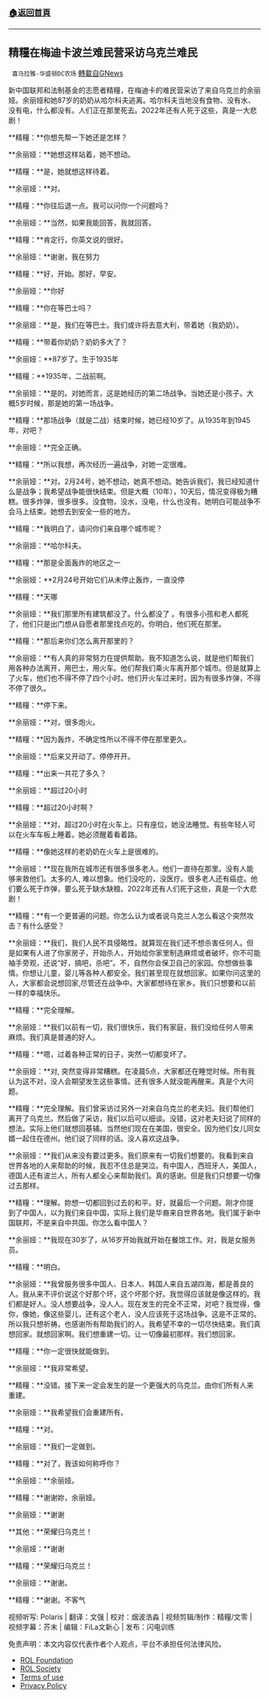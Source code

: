 ###  [:house:返回首頁](https://github.com/ourhimalayas/txt)
---


## 精糧在梅迪卡波兰难民营采访乌克兰难民
` 喜马拉雅-华盛顿DC农场` [轉載自GNews](https://gnews.org/zh-hans/2247240/)

新中国联邦和法制基金的志愿者精糧，在梅迪卡的难民营采访了来自乌克兰的余丽娅。余丽娅和她87岁的奶奶从哈尔科夫逃离。哈尔科夫当地没有食物、没有水、没有电，什么都没有。人们正在那里死去。2022年还有人死于这些，真是一大悲剧！

**精糧：**你想先帮一下她还是怎样？

**余丽娅：**她想这样站着，她不想动。

**精糧：**是，她就想这样待着。

**余丽娅：**对。

**精糧：**你往后退一点。我可以问你一个问题吗？

**余丽娅：**当然，如果我能回答，我就回答。

**精糧：**肯定行，你英文说的很好。

**余丽娅：**谢谢，我在努力

**精糧：**好，开始。那好，早安。

**余丽娅：**你好

**精糧：**你在等巴士吗？

**余丽娅：**是，我们在等巴士。我们或许将去意大利，带着她（我奶奶）。

**精糧：**带着你奶奶？奶奶多大了？

**余丽娅：**87岁了。生于1935年

**精糧：**1935年，二战前啊。

**余丽娅：**是的。对她而言，这是她经历的第二场战争。当她还是小孩子。大概5岁时候，那是她的第一场战争。

**精糧：**那场战争（就是二战）结束时候，她已经10岁了。从1935年到1945年，对吧？

**余丽娅：**完全正确。

**精糧：**所以我想，再次经历一遍战争，对她一定很难。

**余丽娅：**对。2月24号，她不想动，她真不想动。她告诉我们，我已经知道什么是战争；我希望战争能很快结束。但是大概（10年），10天后，情况变得极为糟糕。很多炸弹，很多很多。没食物，没水，没电，什么也没有。她明白可能战争不会马上结束。她想去到安全一些的地方。

**精糧：**我明白了，请问你们来自哪个城市呢？

**余丽娅：**哈尔科夫。

**精糧：**那是全面轰炸的地区之一

**余丽娅：**2月24号开始它们从未停止轰炸，一直没停

**精糧：**天哪

**余丽娅：**我们那里所有建筑都没了。什么都没了 。有很多小孩和老人都死了，他们只是出门想从自愿者那里找点吃的。你明白，他们死在那里。

**精糧：**那后来你们怎么离开那里的？

**余丽娅：**有人真的非常努力在提供帮助。我不知道怎么说，就是他们帮我们用各种办法离开，用巴士，用火车。他们帮我们乘火车离开那个城市。但是就算上了火车，他们也不得不停了四个小时。他们开火车过来时，因为有很多炸弹，不得不停了很久。

**精糧：**停下来。

**余丽娅：**对，很多炮火。

**精糧：**因为轰炸，不确定性所以不得不停在那里更久。

**余丽娅：**后来又开动了。停停开开。

**精糧：**出来一共花了多久？

**余丽娅：**超过20小时

**精糧：**超过20小时啊？

**余丽娅：**对，超过20小时在火车上。只有座位，她没法睡觉。有些年轻人可以在火车车板上睡着。她必须醒着看着路。

**精糧：**像她这样的老奶奶在火车上是很难的。

**余丽娅：**现在我所在城市还有很多很多老人。他们一直待在那里。没有人能够来救他们。太多的人, 难以想象。他们没吃的，没医疗。很多老人还有癌症。他们要么死于炸弹，要么死于缺水缺粮。2022年还有人们死于这些，真是一个大悲剧！

**精糧：**有一个更普遍的问题。你怎么认为或者说乌克兰人怎么看这个突然攻击？有什么感受？

**余丽娅：**我们，我们人民不具侵略性。就算现在我们还不想杀害任何人。但是如果有人进了你家房子，开始杀人，开始给你家里制造麻烦或者破坏，你不可能袖手旁观，还说“好，搞吧，杀吧”。不，自然你会保卫自己的家园。你想做些事情。你想让儿童，婴儿等各种人都安全。我们甚至现在就想回家。如果你问这里的人，大家都会说想回家,尽管还在战争中。大家都想待在家乡。我们只想要和以前一样的幸福快乐。

**精糧：**完全理解。

**余丽娅：**我们以前有一切，我们很快乐，我们有家庭，我们没给任何人带来麻烦。我们真是普通的好人。

**精糧：**嗯，过着各种正常的日子，突然一切都变坏了。

**余丽娅：**对, 突然变得非常糟糕。在凌晨5点，大家都还在睡觉时候。所有我认为这不对，没人会期望发生这些事情。还有很多人就没能再醒来。真是个大问题。

**精糧：**完全理解。我们曾采访过另外一对来自乌克兰的老夫妇。我们帮他们离开了乌克兰。然后做了采访，我们以后可以细谈。没错，这对老夫妇说了同样的想法。实际上他们就想回基辅。当然他们现在在美国，很安全。因为他们女儿同女婿一起住在德州。他们说了同样的话。没人喜欢这战争。

**余丽娅：**我们从来没有要过更多。我们原来有一切我们想要的。我看到来自世界各地的人来帮助的时候，我忍不住总是哭泣。有中国人，西班牙人，美国人，德国人还有波兰人，所有人都全心来帮助我们。真的感谢。但是我们只想要一切像过去那样。

**精糧：**理解。妳想一切都回到过去的和平。好，就最后一个问题。刚才你提到了中国人，以为我们来自中国，实际上我们是华裔来自世界各地。我们属于新中国联邦，不是来自中共国。你怎么看中国人？

**余丽娅：**我现在30岁了，从16岁开始我就开始在餐馆工作。对，我是女服务员。

**精糧：**明白。

**余丽娅：**我曾服务很多中国人、日本人、韩国人来自五湖四海，都是善良的人。我从来不评价说这个好那个坏，这个坏那个好。我觉得应该就是像这样的。我们都是好人。没人想要战争，没人人。现在发生的完全不正常，对吧？我觉得，像你，像她，像这些婴儿，还有这个老人，没人应该死于这场战争。这是不正常的。所以我只想祈祷，也感谢所有帮助我们的人。我希望不幸的一切尽快结束。我们真想回家。就想回家啊。我们想重建一切。让一切像最初那样。我们想回家。

**精糧：**你一定很快就能做到。

**余丽娅：**我非常希望。

**精糧：**没错。接下来一定会发生的是一个更强大的乌克兰。由你们所有人来重建。

**余丽娅：**我希望我们会重建所有。

**精糧：**对。

**余丽娅：**我们一定做到。

**精糧：**对了，我该如何称呼你？

**余丽娅：**余丽娅。

**精糧：**谢谢妳，余丽娅。

**余丽娅：**谢谢

**其他：**荣耀归乌克兰！

**余丽娅：**谢谢

**精糧：**荣耀归乌克兰！

**余丽娅：**谢谢。

**精糧：**谢谢。不客气





视频听写: Polaris | 翻译：文强 | 校对：烟波浩淼 | 视频剪辑/制作：精糧/文零 | 视频字幕：芥末 | 编辑：FiLa文新心 | 发布：闪电训练

 

免责声明：本文内容仅代表作者个人观点，平台不承担任何法律风险。

- [ROL Foundation](https://rolfoundation.org/)
- [ROL Society](https://rolsociety.org/)
- [Terms of use](https://gnews.org/terms-of-use-3/)
- [Privacy Policy](https://gnews.org/privacy-policy/)
